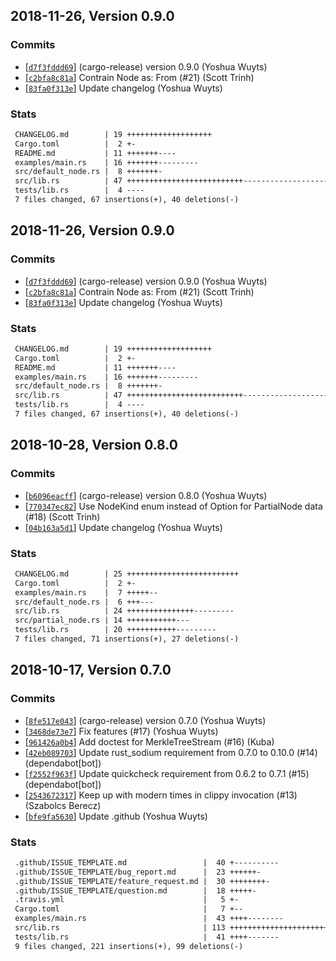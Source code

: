 ## 2018-11-26, Version 0.9.0
### Commits
- [[`d7f3fddd69`](https://github.com/datrs/merkle-tree-stream/commit/d7f3fddd6973bd3f2c5b696390f3e84a4589dfb7)] (cargo-release) version 0.9.0 (Yoshua Wuyts)
- [[`c2bfa8c81a`](https://github.com/datrs/merkle-tree-stream/commit/c2bfa8c81a9a34ff9c314d6fd698d286724af809)] Contrain Node as: From<NodeParts> (#21) (Scott Trinh)
- [[`83fa0f313e`](https://github.com/datrs/merkle-tree-stream/commit/83fa0f313e251d714aac7718eaad0d524d6cdf37)] Update changelog (Yoshua Wuyts)

### Stats
```diff
 CHANGELOG.md        | 19 +++++++++++++++++++
 Cargo.toml          |  2 +-
 README.md           | 11 +++++++----
 examples/main.rs    | 16 +++++++---------
 src/default_node.rs |  8 +++++++-
 src/lib.rs          | 47 ++++++++++++++++++++++++++---------------------
 tests/lib.rs        |  4 ----
 7 files changed, 67 insertions(+), 40 deletions(-)
```


## 2018-11-26, Version 0.9.0
### Commits
- [[`d7f3fddd69`](https://github.com/datrs/merkle-tree-stream/commit/d7f3fddd6973bd3f2c5b696390f3e84a4589dfb7)] (cargo-release) version 0.9.0 (Yoshua Wuyts)
- [[`c2bfa8c81a`](https://github.com/datrs/merkle-tree-stream/commit/c2bfa8c81a9a34ff9c314d6fd698d286724af809)] Contrain Node as: From<NodeParts> (#21) (Scott Trinh)
- [[`83fa0f313e`](https://github.com/datrs/merkle-tree-stream/commit/83fa0f313e251d714aac7718eaad0d524d6cdf37)] Update changelog (Yoshua Wuyts)

### Stats
```diff
 CHANGELOG.md        | 19 +++++++++++++++++++
 Cargo.toml          |  2 +-
 README.md           | 11 +++++++----
 examples/main.rs    | 16 +++++++---------
 src/default_node.rs |  8 +++++++-
 src/lib.rs          | 47 ++++++++++++++++++++++++++---------------------
 tests/lib.rs        |  4 ----
 7 files changed, 67 insertions(+), 40 deletions(-)
```


## 2018-10-28, Version 0.8.0
### Commits
- [[`b6096eacff`](https://github.com/datrs/merkle-tree-stream/commit/b6096eacffc96765271307cbf30bd613b414b4af)] (cargo-release) version 0.8.0 (Yoshua Wuyts)
- [[`770347ec82`](https://github.com/datrs/merkle-tree-stream/commit/770347ec82cdd5bf5b207088be2535f76364576f)] Use NodeKind enum instead of Option for PartialNode data (#18) (Scott Trinh)
- [[`04b163a5d1`](https://github.com/datrs/merkle-tree-stream/commit/04b163a5d1ccb06f995576152280bde5241c0ef4)] Update changelog (Yoshua Wuyts)

### Stats
```diff
 CHANGELOG.md        | 25 +++++++++++++++++++++++++
 Cargo.toml          |  2 +-
 examples/main.rs    |  7 +++++--
 src/default_node.rs |  6 +++---
 src/lib.rs          | 24 +++++++++++++++---------
 src/partial_node.rs | 14 +++++++++++---
 tests/lib.rs        | 20 +++++++++++---------
 7 files changed, 71 insertions(+), 27 deletions(-)
```


## 2018-10-17, Version 0.7.0
### Commits
- [[`8fe517e043`](https://github.com/datrs/merkle-tree-stream/commit/8fe517e0432d35563c3f89956a7065ec3cbdb9ef)] (cargo-release) version 0.7.0 (Yoshua Wuyts)
- [[`3468de73e7`](https://github.com/datrs/merkle-tree-stream/commit/3468de73e7dc011838d762dc3be18e7cea026049)] Fix features (#17) (Yoshua Wuyts)
- [[`961426a0b4`](https://github.com/datrs/merkle-tree-stream/commit/961426a0b42cebdfafc75a6d6001a03f16929019)] Add doctest for MerkleTreeStream (#16) (Kuba)
- [[`42eb089703`](https://github.com/datrs/merkle-tree-stream/commit/42eb0897034fae63f443364b82c1115f15cc16aa)] Update rust_sodium requirement from 0.7.0 to 0.10.0 (#14) (dependabot[bot])
- [[`f2552f963f`](https://github.com/datrs/merkle-tree-stream/commit/f2552f963f4d29d7a9da5df59b66e579d19782b1)] Update quickcheck requirement from 0.6.2 to 0.7.1 (#15) (dependabot[bot])
- [[`2543672317`](https://github.com/datrs/merkle-tree-stream/commit/2543672317e82e3879fc7942cec74d6e83b49c37)]  Keep up with modern times in clippy invocation (#13) (Szabolcs Berecz)
- [[`bfe9fa5630`](https://github.com/datrs/merkle-tree-stream/commit/bfe9fa56307a8db8245abb6d32e8ecd944d1e980)] Update .github (Yoshua Wuyts)

### Stats
```diff
 .github/ISSUE_TEMPLATE.md                 |  40 +----------
 .github/ISSUE_TEMPLATE/bug_report.md      |  23 ++++++-
 .github/ISSUE_TEMPLATE/feature_request.md |  30 ++++++++-
 .github/ISSUE_TEMPLATE/question.md        |  18 +++++-
 .travis.yml                               |   5 +-
 Cargo.toml                                |   7 +--
 examples/main.rs                          |  43 ++++--------
 src/lib.rs                                | 113 +++++++++++++++++++++++++++++--
 tests/lib.rs                              |  41 ++++-------
 9 files changed, 221 insertions(+), 99 deletions(-)
```


